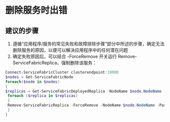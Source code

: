 <properties 
    pageTitle="删除服务时出错" 
    description="删除服务时出错" 
    service="microsoft.servicefabric"
    resource="clusters"
    authors="pkcsf"
    displayOrder="5"
    selfHelpType="resource"
    supportTopicIds=""
    resourceTags="servicefabric"
    productPesIds=""
    cloudEnvironments="public,BlackForest,Fairfax"   
/>
 

# <a name="errors-deleting-a-service"></a>删除服务时出错 

## <a name="recommended-steps"></a>**建议的步骤**
1.  遵循“应用程序/服务的常见失败和故障排除步骤”部分中所述的步骤，确定无法删除服务的原因，以便可以解决应用程序中的任何潜在问题
2.  确定失败原因后，可以结合 -ForceRemove 开关运行 Remove-ServiceFabricReplica，强制删除该服务：
          
```powershell
Connect-ServiceFabricCluster clusterendpoint:19000
$nodes = Get-ServiceFabricNode
foreach($node in $nodes)
{   
$replicas = Get-ServiceFabricDeployedReplica -NodeName $node.NodeName -ApplicationName "fabric:/MyAppName"
 foreach ($replica in $replicas)
 {
 Remove-ServiceFabricReplica -ForceRemove -NodeName $node.NodeName -PartitionId $replica.Partitionid -ReplicaOrInstanceId $replica.ReplicaOrInstanceId
 }
}  
```



